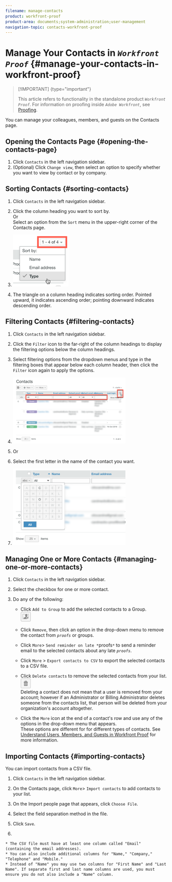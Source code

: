 ```yaml
---
filename: manage-contacts
product: workfront-proof
product-area: documents;system-administration;user-management
navigation-topic: contacts-workfront-proof
---
```




# Manage Your Contacts in *`Workfront Proof`* {#manage-your-contacts-in-workfront-proof}



>[!IMPORTANT] {type="important"}
>
>This article refers to functionality in the standalone product *`Workfront Proof`*. For information on proofing inside *`Adobe Workfront`*, see [Proofing](_proofing.md).


You can manage your colleagues, members, and guests on the Contacts page.


## Opening the Contacts Page {#opening-the-contacts-page}




1. Click `Contacts` in the left navigation sidebar.
1. (Optional) Click `Change view`, then select an option to specify whether you want to view by contact or by company.




## Sorting Contacts {#sorting-contacts}




1. Click `Contacts` in the left navigation sidebar.
1. Click the column heading you want to sort by.  
   Or  
   Select an option from the `Sort` menu in the upper-right corner of the Contacts page.

1.  ![Contacts_page-Sort_menu.png](assets/contacts-page-sort-menu.png)

1. The triangle on a column heading indicates sorting order. Pointed upward, it indicates ascending order; pointing downward indicates descending order.




## Filtering Contacts {#filtering-contacts}




1. Click `Contacts` in the left navigation sidebar.
1. Click the  `Filter`&nbsp;icon&nbsp;to the far-right of the column headings to display the filtering options below the column headings.
1. Select filtering options from the dropdown menus and type in the filtering boxes that appear below each column header, then click the  `Filter`&nbsp;icon again to apply the options.
1.  ![Contacts_page-Filtering_options.png](assets/contacts-page-filtering-options-350x205.png)

1. Or
1. Select the first letter in the name of the contact you want.  
1.  ![Contacts_page-filtering_by_letter.png](assets/contacts-page-filtering-by-letter-350x238.png)





## Managing One or More Contacts {#managing-one-or-more-contacts}




1. Click `Contacts` in the left navigation sidebar.
1. Select the checkbox for one or more contact.
1. Do any of the following: 
    
    
    * Click `Add to Group` to add the selected contacts to a Group.  
      ![Add_to_Group_btn.png](assets/add-to-group-btn.png)    
    
    
    * Click `Remove`, then click an option in the drop-down menu to remove the contact from *`proofs`* or groups.
    
    * Click `More`>  `Send reminder on late *`proofs`*` to send a reminder email to the selected contacts about any late *`proofs`*.
    
    * Click `More` > `Export contacts to CSV` to export the selected contacts to a CSV file.
    
    * Click `Delete contacts` to remove the selected contacts from your list.  
      ![Trash_button.png](assets/trash-button.png)  
      Deleting a contact does not mean that a user is removed from your account; however if an Administrator or Billing Administrator deletes someone from the contacts list, that person will be deleted from your organization's account altogether.
    
    * Click the `More` icon at the end of a contact's row and use any of the options in the drop-down menu that appears.  
      These options are different for for different types of contacts. See [Understand Users, Members, and Guests in Workfront Proof](use-members-guests.md) for more information.
    
    
    




## Importing Contacts {#importing-contacts}

You can import contacts from a CSV file.



1. Click `Contacts` in the left navigation sidebar.
1. On the Contacts page, click `More`> `Import contacts` to add contacts to your list.

1. On the Import people page that appears, click `Choose File`.
1. Select the field separation method in the file.
1. Click `Save`.
1.  
    
    
    * The CSV file must have at least one column called "Email" (containing the email addresses).
    * You can also include additional columns for "Name," "Company," "Telephone" and "Mobile."
    * Instead of "Name" you may use two columns for "First Name" and "Last Name". If separate first and last name columns are used, you must ensure you do not also include a "Name" column.
    
    


